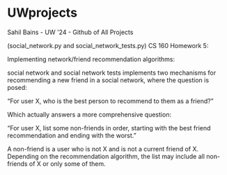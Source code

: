 # UWprojects
Sahil Bains - UW '24 - Github of All Projects




(social_network.py and social_network_tests.py)
CS 160 Homework 5:

Implementing network/friend recommendation algorithms:

social network and social network tests implements two mechanisms for recommending a new friend in a social network,
where the question is posed:

“For user X, who is the best person to recommend to them as a friend?”

Which actually answers a more comprehensive question:

“For user X, list some non-friends in order, starting with the best friend recommendation and ending with the worst.”

A non-friend is a user who is not X and is not a current friend of X. Depending on the recommendation algorithm, the list may include all non-friends of X or only some of them.






